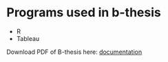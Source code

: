 # Programs used in b-thesis
- R
- Tableau

Download PDF of B-thesis here:
[documentation](https://github.com/alfredsprid/b-thesis/files/12280481/Final.version.-.Analysing.Twitters.Sentiment.Of.Covid-19.pdf)
